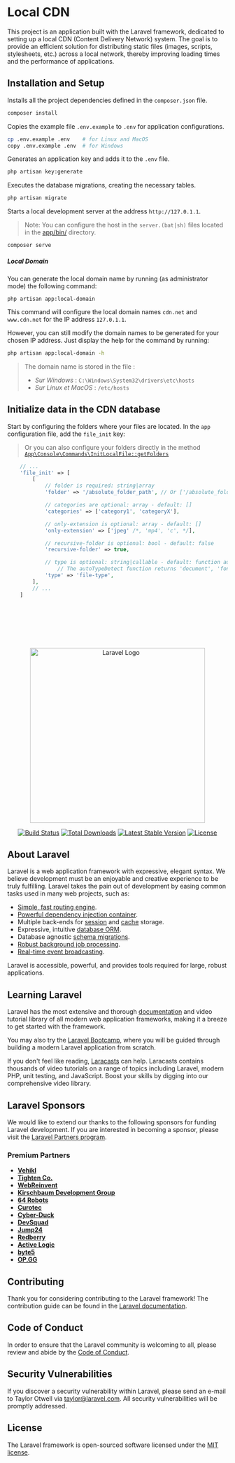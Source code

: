 # Local CDN

This project is an application built with the Laravel framework, dedicated to setting up a local CDN (Content Delivery Network) system. The goal is to provide an efficient solution for distributing static files (images, scripts, stylesheets, etc.) across a local network, thereby improving loading times and the performance of applications.

## Installation and Setup

Installs all the project dependencies defined in the `composer.json` file.

```bash
composer install
```

Copies the example file `.env.example` to `.env` for application configurations.

```bash
cp .env.example .env    # for Linux and MacOS
copy .env.example .env  # for Windows
```

Generates an application key and adds it to the `.env` file.

```bash
php artisan key:generate
```

Executes the database migrations, creating the necessary tables.

```bash
php artisan migrate
```

Starts a local development server at the address `http://127.0.1.1`.

> Note: You can configure the host in the `server.(bat|sh)` files located in the [app/bin/](app/bin/) directory.

```bash
composer serve
```
##### Local Domain
You can generate the local domain name by running (as administrator mode) the following command:

```shell
php artisan app:local-domain
```

This command will configure the local domain names `cdn.net` and `www.cdn.net` for the IP address `127.0.1.1`.

However, you can still modify the domain names to be generated for your chosen IP address. Just display the help for the command by running:

```bash
php artisan app:local-domain -h
```

> The domain name is stored in the file :
> - _Sur Windows_ : `C:\Windows\System32\drivers\etc\hosts`
> - _Sur Linux et MacOS_ : `/etc/hosts`

## Initialize data in the CDN database

Start by configuring the folders where your files are located.
In the `app` configuration file, add the `file_init` key:

> Or you can also configure your folders directly in the method [`App\Console\Commands\InitLocalFile::getFolders`](app/Console/Commands/InitLocalFile.php)

```php
    // ...
    'file_init' => [
        [
            // folder is required: string|array
            'folder' => '/absolute_folder_path', // Or ['/absolute_folder_path_1', '/absolute_folder_path_2']

            // categories are optional: array - default: []
            'categories' => ['category1', 'categoryX'],

            // only-extension is optional: array - default: []
            'only-extension' => ['jpeg' /*, 'mp4', 'c', */],

            // recursive-folder is optional: bool - default: false
            'recursive-folder' => true,

            // type is optional: string|callable - default: function autoTypeDetect(): string|null
                // The autoTypeDetect function returns 'document', 'font', 'audio', 'image', 'video', 'text' or NULL as file types
            'type' => 'file-type',
        ],
        // ...
    ]
```

<br/>
<br/>
<br/>
<br/>
<br/>
<p align="center"><a href="https://laravel.com" target="_blank"><img src="https://raw.githubusercontent.com/laravel/art/master/logo-lockup/5%20SVG/2%20CMYK/1%20Full%20Color/laravel-logolockup-cmyk-red.svg" width="400" alt="Laravel Logo"></a></p>

<p align="center">
<a href="https://github.com/laravel/framework/actions"><img src="https://github.com/laravel/framework/workflows/tests/badge.svg" alt="Build Status"></a>
<a href="https://packagist.org/packages/laravel/framework"><img src="https://img.shields.io/packagist/dt/laravel/framework" alt="Total Downloads"></a>
<a href="https://packagist.org/packages/laravel/framework"><img src="https://img.shields.io/packagist/v/laravel/framework" alt="Latest Stable Version"></a>
<a href="https://packagist.org/packages/laravel/framework"><img src="https://img.shields.io/packagist/l/laravel/framework" alt="License"></a>
</p>

## About Laravel

Laravel is a web application framework with expressive, elegant syntax. We believe development must be an enjoyable and creative experience to be truly fulfilling. Laravel takes the pain out of development by easing common tasks used in many web projects, such as:

- [Simple, fast routing engine](https://laravel.com/docs/routing).
- [Powerful dependency injection container](https://laravel.com/docs/container).
- Multiple back-ends for [session](https://laravel.com/docs/session) and [cache](https://laravel.com/docs/cache) storage.
- Expressive, intuitive [database ORM](https://laravel.com/docs/eloquent).
- Database agnostic [schema migrations](https://laravel.com/docs/migrations).
- [Robust background job processing](https://laravel.com/docs/queues).
- [Real-time event broadcasting](https://laravel.com/docs/broadcasting).

Laravel is accessible, powerful, and provides tools required for large, robust applications.

## Learning Laravel

Laravel has the most extensive and thorough [documentation](https://laravel.com/docs) and video tutorial library of all modern web application frameworks, making it a breeze to get started with the framework.

You may also try the [Laravel Bootcamp](https://bootcamp.laravel.com), where you will be guided through building a modern Laravel application from scratch.

If you don't feel like reading, [Laracasts](https://laracasts.com) can help. Laracasts contains thousands of video tutorials on a range of topics including Laravel, modern PHP, unit testing, and JavaScript. Boost your skills by digging into our comprehensive video library.

## Laravel Sponsors

We would like to extend our thanks to the following sponsors for funding Laravel development. If you are interested in becoming a sponsor, please visit the [Laravel Partners program](https://partners.laravel.com).

### Premium Partners

- **[Vehikl](https://vehikl.com/)**
- **[Tighten Co.](https://tighten.co)**
- **[WebReinvent](https://webreinvent.com/)**
- **[Kirschbaum Development Group](https://kirschbaumdevelopment.com)**
- **[64 Robots](https://64robots.com)**
- **[Curotec](https://www.curotec.com/services/technologies/laravel/)**
- **[Cyber-Duck](https://cyber-duck.co.uk)**
- **[DevSquad](https://devsquad.com/hire-laravel-developers)**
- **[Jump24](https://jump24.co.uk)**
- **[Redberry](https://redberry.international/laravel/)**
- **[Active Logic](https://activelogic.com)**
- **[byte5](https://byte5.de)**
- **[OP.GG](https://op.gg)**

## Contributing

Thank you for considering contributing to the Laravel framework! The contribution guide can be found in the [Laravel documentation](https://laravel.com/docs/contributions).

## Code of Conduct

In order to ensure that the Laravel community is welcoming to all, please review and abide by the [Code of Conduct](https://laravel.com/docs/contributions#code-of-conduct).

## Security Vulnerabilities

If you discover a security vulnerability within Laravel, please send an e-mail to Taylor Otwell via [taylor@laravel.com](mailto:taylor@laravel.com). All security vulnerabilities will be promptly addressed.

## License

The Laravel framework is open-sourced software licensed under the [MIT license](https://opensource.org/licenses/MIT).
